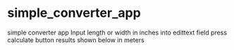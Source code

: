 # simple_converter_app
simple converter app
Input length or width in inches into edittext field
press calculate button 
results shown below in meters
